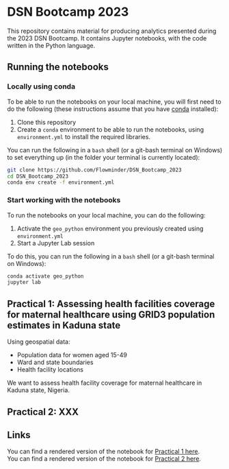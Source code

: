 # DSN Bootcamp 2023

This repository contains material for producing analytics presented during the 2023 DSN Bootcamp. It contains Jupyter notebooks, with the code written in the Python language.

## Running the notebooks

### Locally using conda
To be able to run the notebooks on your local machine, you will first need to do the following (these instructions assume that you have [conda](https://docs.conda.io/projects/conda/en/latest/user-guide/install/) installed):
1. Clone this repository  
2. Create a `conda` environment to be able to run the notebooks, using `environment.yml` to install the required libraries.   

You can run the following in a `bash` shell (or a git-bash terminal on Windows) to set everything up (in the folder your terminal is currently located):

```bash
git clone https://github.com/Flowminder/DSN_Bootcamp_2023
cd DSN_Bootcamp_2023
conda env create -f environment.yml
```

### Start working with the notebooks
To run the notebooks on your local machine, you can do the following:

1. Activate the `geo_python` environment you previously created using `environment.yml`  
2. Start a Jupyter Lab session  

To do this, you can run the following in a `bash` shell (or a git-bash terminal on Windows):

```bash
conda activate geo_python
jupyter lab
```

## Practical 1: Assessing health facilities coverage for maternal healthcare using GRID3 population estimates in Kaduna state

Using geospatial data:
- Population data for women aged 15-49
- Ward and state boundaries
- Health facility locations

We want to assess health facility coverage for maternal healthcare in Kaduna state, Nigeria.

## Practical 2: XXX


## Links
You can find a rendered version of the notebook for [Practical 1 here](https://nbviewer.org/github/Flowminder/DSN_Bootcamp_2023/blob/main/DSN_Bootcamp.%201.%20Assessing%20Health%20Facilities%20Coverage.ipynb).  
You can find a rendered version of the notebook for [Practical 2 here](https://nbviewer.org/github/Flowminder/DSN_Bootcamp_2023/blob/main/DSN_Bootcamp.%202.%20CDR%20analytics.ipynb).
